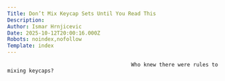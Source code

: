 ```yaml
---
Title: Don’t Mix Keycap Sets Until You Read This
Description: 
Author: Ismar Hrnjicevic
Date: 2025-10-12T20:00:16.000Z
Robots: noindex,nofollow
Template: index
---
```


                                            Who knew there were rules to mixing keycaps?
                                        